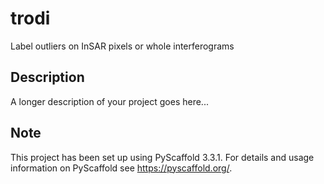 # trodi

Label outliers on InSAR pixels or whole interferograms


## Description

A longer description of your project goes here...


## Note

This project has been set up using PyScaffold 3.3.1. For details and usage
information on PyScaffold see https://pyscaffold.org/.
